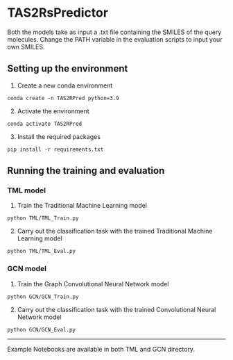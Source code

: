 # TAS2RsPredictor

Both the models take as input a .txt file containing the SMILES of the query molecules.
Change the PATH variable in the evaluation scripts to input your own SMILES.

## Setting up the environment

1. Create a new conda environment
```
conda create -n TAS2RPred python=3.9
```

2. Activate the environment
```
conda activate TAS2RPred
```

3. Install the required packages
```
pip install -r requirements.txt
```

## Running the training and evaluation


### TML model

1. Train the Traditional Machine Learning model

```
python TML/TML_Train.py
```

2. Carry out the classification task with the trained Traditional Machine Learning model

```
python TML/TML_Eval.py
```

### GCN model

1. Train the Graph Convolutional Neural Network model

```
python GCN/GCN_Train.py
```

2. Carry out the classification task with the trained Convolutional Neural Network model
```
python GCN/GCN_Eval.py
```

---

Example Notebooks are available in both TML and GCN directory.
